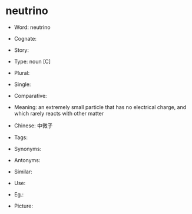 # neutrino

- Word: neutrino
- Cognate: 
- Story: 

- Type: noun [C]
- Plural: 
- Single: 
- Comparative: 
- Meaning: an extremely small particle that has no electrical charge, and which rarely reacts with other matter
- Chinese: 中微子
- Tags: 
- Synonyms: 
- Antonyms: 
- Similar: 
- Use: 
- Eg.: 
- Picture: 

